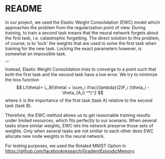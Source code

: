 # README

In our project, we used the Elastic Weight Consolidation (EWC) model which approaches the problem from the regularization point of view. During training, to train a second task means that the neural network forgets about the first task, i.e. catastrophic forgetting. The direct solution to this problem, of course, is to 'lock' the weights that are used to solve the first task when training for the new task. Locking the exact parameters however, is somewhat an impossible task. 

<img src="https://www.pnas.org/content/pnas/114/13/3521/F1.large.jpg?width=100&amp;height=00&amp;carousel=1" style="zoom:33%;" title="abc" />



Instead, Elastic Weight Consolidation tries to converge to a point such that both the first task and the second task have a low error. We try to minimize the loss function
$$
L(\theta)= L_B(\theta) + \sum_i \frac{\lambda}{2}F_i (\theta_i - \theta_{A,i} ^*)^2
$$
where $\lambda$ is the importance of the first task (task A) relative to the second task (task B).

Therefore, the EWC method allows us to get reasonable training results under limited resources, which fits perfectly to our scenario. When several tasks share similar weights, EWC lets the network preserve those sets of weights. Only when several tasks are not smiliar to each other does EWC allocate new node weights in the neural network.

For testing purposes, we used the Rotated MNIST Option in https://github.com/facebookresearch/GradientEpisodicMemory. 